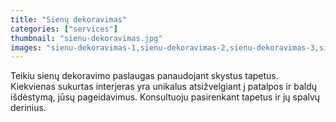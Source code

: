 ```yaml
---
title: "Sienų dekoravimas"
categories: ["services"]
thumbnail: "sienu-dekoravimas.jpg"
images: "sienu-dekoravimas-1,sienu-dekoravimas-2,sienu-dekoravimas-3,sienu-dekoravimas-4,sienu-dekoravimas-5,sienu-dekoravimas-6,interjero-dizainas-3,interjero-dizainas-1,interjero-dizainas-2"
---
```


Teikiu sienų dekoravimo paslaugas panaudojant skystus tapetus. Kiekvienas sukurtas interjeras yra unikalus atsižvelgiant į patalpos ir baldų išdėstymą, jūsų pageidavimus. Konsultuoju pasirenkant tapetus ir jų spalvų derinius.